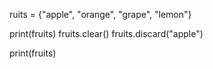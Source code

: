 ruits = {"apple", "orange", "grape", "lemon"}

print(fruits)
fruits.clear()
fruits.discard("apple")

print(fruits)